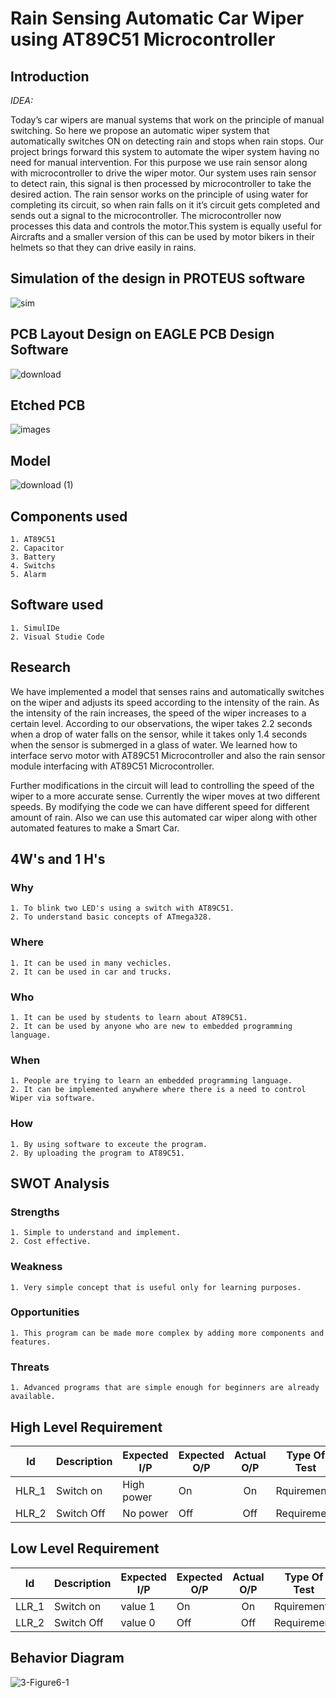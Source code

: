# Rain Sensing Automatic Car Wiper using AT89C51 Microcontroller

## Introduction
_IDEA:_

Today’s car wipers are manual systems that work on the principle of manual switching. So here we propose an automatic wiper system that automatically switches ON on detecting rain and stops when rain stops. Our project brings forward this system to automate the wiper system having no need for manual intervention. For this purpose we use rain sensor along with microcontroller to drive the wiper motor. Our system uses rain sensor to detect rain, this signal is then processed by microcontroller to take the desired action. The rain sensor works on the principle of using water for completing its circuit, so when rain falls on it it’s circuit gets completed and sends out a signal to the microcontroller. The microcontroller now processes this data and controls the motor.This system is equally useful for Aircrafts and a smaller version of this can be used  by motor bikers in their helmets so that they can drive easily in rains.


## Simulation of the design in PROTEUS software
![sim](https://user-images.githubusercontent.com/101192229/168404179-6cbaebcc-1d65-40fd-982b-ddd283afa4dd.PNG)



## PCB Layout Design on EAGLE PCB Design Software
![download](https://user-images.githubusercontent.com/101192229/168404202-b58bdba4-b809-4a42-9e0e-4661ca611ec5.jpg)

## Etched PCB 

![images](https://user-images.githubusercontent.com/101192229/168404231-2ae39b04-f079-4132-8f13-e71bd8f36a02.jpg)



## Model 
![download (1)](https://user-images.githubusercontent.com/101192229/168404244-f83420cc-1bf4-4b3a-aa15-8954af64d295.jpg)

## Components used
    1. AT89C51
    2. Capacitor
    3. Battery
    4. Switchs
    5. Alarm

## Software used
    1. SimulIDe
    2. Visual Studie Code
    
    
## Research
We have implemented a model that senses rains and automatically switches on the wiper and adjusts its speed according to the intensity of the rain. As the intensity of the rain increases, the speed of the wiper increases to a certain level. According to our observations, the wiper takes 2.2 seconds when a drop of water falls on the sensor, while it takes only 1.4 seconds when the sensor is submerged in a glass of water. We learned how to interface servo motor with AT89C51 Microcontroller and also the rain sensor module interfacing with AT89C51 Microcontroller.


Further modifications in the circuit will lead to controlling the speed of the wiper to a more accurate sense. Currently the wiper moves at two different speeds. By modifying the code we can have different speed for different amount of rain. Also we can use this automated car wiper along with other automated features to make a Smart Car.

## 4W's and 1 H's
   ### Why
    1. To blink two LED's using a switch with AT89C51.
    2. To understand basic concepts of ATmega328.
   ### Where
    1. It can be used in many vechicles.
    2. It can be used in car and trucks.
   ### Who
    1. It can be used by students to learn about AT89C51.
    2. It can be used by anyone who are new to embedded programming language.
   ### When
    1. People are trying to learn an embedded programming language.
    2. It can be implemented anywhere where there is a need to control Wiper via software.
   ### How
    1. By using software to exceute the program.
    2. By uploading the program to AT89C51.


## SWOT Analysis
   ### Strengths
    1. Simple to understand and implement.
    2. Cost effective.
   ### Weakness
    1. Very simple concept that is useful only for learning purposes.
   ### Opportunities
    1. This program can be made more complex by adding more components and features.
   ### Threats
    1. Advanced programs that are simple enough for beginners are already available.

## High Level Requirement
| Id    	| Description 	| Expected I/P 	| Expected O/P 	| Actual O/P 	| Type Of Test 	|
|-------	|-------------	|--------------	|--------------	|:----------:	|--------------	|
| HLR_1 	| Switch on   	| High power   	|  On       	  |  On       	| Rquirement   	|
| HLR_2 	| Switch Off  	| No power     	|  Off      	  |  Off    	  | Requirement  	|

## Low Level Requirement
| Id    	| Description 	| Expected I/P 	| Expected O/P 	| Actual O/P 	| Type Of Test 	|
|-------	|-------------	|--------------	|--------------	|:----------:	|--------------	|
| LLR_1 	| Switch on   	| value 1      	|  On         	|  On       	| Rquirement   	|
| LLR_2 	| Switch Off  	| value 0      	|  Off        	|  Off    	  | Requirement  	|

## Behavior Diagram

![3-Figure6-1](https://user-images.githubusercontent.com/101192229/168404975-b819f734-efdf-450f-81da-06058ca7f5d4.png)

